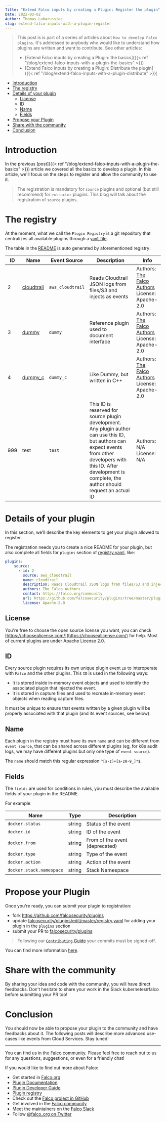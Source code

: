 ```yaml
---
Title: "Extend Falco inputs by creating a Plugin: Register the plugin"
Date: 2022-03-02
Author: Thomas Labarussias
slug: extend-falco-inputs-with-a-plugin-register
---
```


> This post is is part of a series of articles about `How to develop Falco plugins`. It's addressed to anybody who would like to understand how plugins are written and want to contribute.
> See other articles:
> * [Extend Falco inputs by creating a Plugin: the basics]({{< ref "/blog/extend-falco-inputs-with-a-plugin-the-basics" >}})
> * [Extend Falco inputs by creating a Plugin: Distribute the plugin]({{< ref "/blog/extend-falco-inputs-with-a-plugin-distribute" >}})

- [Introduction](#introduction)
- [The registry](#the-registry)
- [Details of your plugin](#details-of-your-plugin)
  - [License](#license)
  - [ID](#id)
  - [Name](#name)
  - [Fields](#fields)
- [Propose your Plugin](#propose-your-plugin)
- [Share with the community](#share-with-the-community)
- [Conclusion](#conclusion)

# Introduction

In the previous [post]({{< ref "/blog/extend-falco-inputs-with-a-plugin-the-basics" >}}) article we covered all the basics to develop a plugin. In this article, we'll focus on the steps to register and allow the community to use it.

> The registration is mandatory for `source` plugins and optional (but still recommend) for `extractor` plugins. This blog will talk about the registration of `source` plugins.

# The registry

At the moment, what we call the `Plugin Registry` is a git repository that centralizes all available plugins through a [`yaml` file](https://github.com/falcosecurity/plugins/blob/master/registry.yaml).

The table in the [README](https://github.com/falcosecurity/plugins#registered-plugins) is auto generated by aforementioned registry:

| ID  | Name                                                                                      | Event Source     | Description                                                                                                                                                                                                                   | Info                                                                                |
| --- | ----------------------------------------------------------------------------------------- | ---------------- | ----------------------------------------------------------------------------------------------------------------------------------------------------------------------------------------------------------------------------- | ----------------------------------------------------------------------------------- |
| 2   | [cloudtrail](https://github.com/~~falcosecurity~~/plugins/tree/master/plugins/cloudtrail) | `aws_cloudtrail` | Reads Cloudtrail JSON logs from files/S3 and injects as events                                                                                                                                                                | Authors: [The Falco Authors](https://falco.org/community) <br/> License: Apache-2.0 |
| 3   | [dummy](https://github.com/falcosecurity/plugins/tree/master/plugins/dummy)               | `dummy`          | Reference plugin used to document interface                                                                                                                                                                                   | Authors: [The Falco Authors](https://falco.org/community) <br/> License: Apache-2.0 |
| 4   | [dummy_c](https://github.com/falcosecurity/plugins/tree/master/plugins/dummy_c)           | `dummy_c`        | Like Dummy, but written in C++                                                                                                                                                                                                | Authors: [The Falco Authors](https://falco.org/community) <br/> License: Apache-2.0 |
| 999 | test                                                                                      | `test`           | This ID is reserved for source plugin development. Any plugin author can use this ID, but authors can expect events from other developers with this ID. After development is complete, the author should request an actual ID | Authors: N/A <br/> License: N/A                                                     |

# Details of your plugin

In this section, we'll describe the key elements to get your plugin allowed to register.

The registration needs you to create a nice README for your plugin, but also complete all fields for `plugins` section of [registry.yaml](https://github.com/falcosecurity/plugins/blob/master/registry.yaml), like:

```yaml
plugins:
    source:
      - id: 2
        source: aws_cloudtrail
        name: cloudtrail
        description: Reads Cloudtrail JSON logs from files/S3 and injects as events
        authors: The Falco Authors
        contact: https://falco.org/community
        url: https://github.com/falcosecurity/plugins/tree/master/plugins/cloudtrail
        license: Apache-2.0
```

## License

You're free to choose the open source license you want, you can check [https://choosealicense.com/](https://choosealicense.com/) for help. Most of current plugins are under Apache License 2.0.

## ID

Every source plugin requires its own unique plugin event `ID` to interoperate with `Falco` and the other plugins. This `ID` is used in the following ways:

* It is stored inside in-memory event objects and used to identify the associated plugin that injected the event.
* It is stored in capture files and used to recreate in-memory event objects when reading capture files.

It must be unique to ensure that events written by a given plugin will be properly associated with that plugin (and its event sources, see below).

## Name

Each plugin in the registry must have its own `name` and can be different from `event source`, that can be shared across different plugins (eg, for k8s audit logs, we may have different plugins but only one type of `event source`).

The `name` should match this regular expression `^[a-z]+[a-z0-9_]*$`.

## Fields

The `fields` are used for conditions in rules, you must describe the available fields of your plugin in the README.

For example:

| Name                     | Type   | Description                    |
| ------------------------ | ------ | ------------------------------ |
| `docker.status`          | string | Status of the event            |
| `docker.id`              | string | ID of the event                |
| `docker.from`            | string | From of the event (deprecated) |
| `docker.type`            | string | Type of the event              |
| `docker.action`          | string | Action of the event            |
| `docker.stack.namespace` | string | Stack Namespace                |

# Propose your Plugin

Once you're ready, you can submit your plugin to registration:
* fork https://github.com/falcosecurity/plugins
* update [falcosecurity/plugins/edit/master/registry.yaml](https://github.com/falcosecurity/plugins/edit/master/registry.yaml) for adding your plugin in the `plugins` section
* submit your PR to [falcosecurity/plugins](https://github.com/falcosecurity/plugins)

> Following our [`Contributing` Guide](https://github.com/falcosecurity/.github/blob/master/CONTRIBUTING.md) your commits must be signed-off.

You can find more information [here](https://github.com/falcosecurity/plugins#registering-a-new-plugin).

# Share with the community

By sharing your idea and code with the community, you will have direct feedbacks. Don't hesitate to share your work in the Slack kubernetes#falco before submitting your PR too!

# Conclusion

You should now be able to propose your plugin to the community and have feedbacks about it. The following posts will describe more advanced use-cases like events from Cloud Services. Stay tuned!

---

You can find us in the [Falco community](https://github.com/falcosecurity/community). Please feel free to reach out to us for any questions, suggestions, or even for a friendly chat!

If you would like to find out more about Falco:

* Get started in [Falco.org](http://falco.org/)
* [Plugin Documentation](https://falco.org/docs/plugins/)
* [Plugin Developer Guide](https://falco.org/docs/plugins/developers-guide/)
* [Plugin registry](https://github.com/falcosecurity/plugins) 
* Check out the [Falco project in GitHub](https://github.com/falcosecurity/falco)
* Get involved in the [Falco community](https://falco.org/community/)
* Meet the maintainers on the [Falco Slack](https://kubernetes.slack.com/messages/falco)
* Follow [@falco_org on Twitter](https://twitter.com/falco_org)